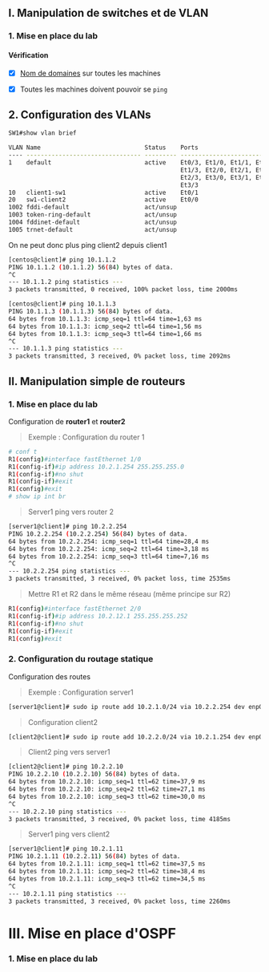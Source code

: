 ## I. Manipulation de switches et de VLAN

### 1. Mise en place du lab

####  Vérification

- [x] [Nom de domaines](https://github.com/It4lik/B2-Reseau-2018/blob/master/cours/procedures.md#changer-son-nom-de-domaine) sur toutes les machines
- [x] Toutes les machines doivent pouvoir se `ping`



##  2. Configuration des VLANs

```bash
SW1#show vlan brief

VLAN Name                             Status    Ports
---- -------------------------------- --------- -------------------------------
1    default                          active    Et0/3, Et1/0, Et1/1, Et1/2
                                                Et1/3, Et2/0, Et2/1, Et2/2
                                                Et2/3, Et3/0, Et3/1, Et3/2
                                                Et3/3
10   client1-sw1                      active    Et0/1
20   sw1-client2                      active    Et0/0
1002 fddi-default                     act/unsup
1003 token-ring-default               act/unsup
1004 fddinet-default                  act/unsup
1005 trnet-default                    act/unsup

```

On ne peut donc plus ping client2 depuis client1 	

```bash
[centos@client]# ping 10.1.1.2
PING 10.1.1.2 (10.1.1.2) 56(84) bytes of data.
^C
--- 10.1.1.2 ping statistics ---
3 packets transmitted, 0 received, 100% packet loss, time 2000ms

[centos@client]# ping 10.1.1.3
PING 10.1.1.3 (10.1.1.3) 56(84) bytes of data.
64 bytes from 10.1.1.3: icmp_seq=1 ttl=64 time=1,63 ms
64 bytes from 10.1.1.3: icmp_seq=2 ttl=64 time=1,56 ms
64 bytes from 10.1.1.3: icmp_seq=3 ttl=64 time=1,66 ms
^C
--- 10.1.1.3 ping statistics ---
3 packets transmitted, 3 received, 0% packet loss, time 2092ms
```



## II. Manipulation simple de routeurs

### 1. Mise en place du lab

Configuration de **router1** et **router2**

> Exemple : Configuration du router 1

```bash
# conf t
R1(config)#interface fastEthernet 1/0
R1(config-if)#ip address 10.2.1.254 255.255.255.0
R1(config-if)#no shut
R1(config-if)#exit
R1(config)#exit
# show ip int br
```

> Server1 ping vers router 2

```bash
[server1@client]# ping 10.2.2.254
PING 10.2.2.254 (10.2.2.254) 56(84) bytes of data.
64 bytes from 10.2.2.254: icmp_seq=1 ttl=64 time=28,4 ms
64 bytes from 10.2.2.254: icmp_seq=2 ttl=64 time=3,18 ms
64 bytes from 10.2.2.254: icmp_seq=3 ttl=64 time=7,16 ms
^C
--- 10.2.2.254 ping statistics ---
3 packets transmitted, 3 received, 0% packet loss, time 2535ms
```

> Mettre R1 et R2 dans le même réseau  (même principe sur R2)

```bash
R1(config)#interface fastEthernet 2/0
R1(config-if)#ip address 10.2.12.1 255.255.255.252
R1(config-if)#no shut
R1(config-if)#exit
R1(config)#exit
```



### 2. Configuration du routage statique

Configuration des routes 

> Exemple : Configuration server1

```bash
[server1@client]# sudo ip route add 10.2.1.0/24 via 10.2.2.254 dev enp0s3
```

> Configuration client2

```bash
[client2@client]# sudo ip route add 10.2.2.0/24 via 10.2.1.254 dev enp0s3
```

> Client2 ping vers server1

```bash
[client2@client]# ping 10.2.2.10
PING 10.2.2.10 (10.2.2.10) 56(84) bytes of data.
64 bytes from 10.2.2.10: icmp_seq=1 ttl=62 time=37,9 ms
64 bytes from 10.2.2.10: icmp_seq=2 ttl=62 time=27,1 ms
64 bytes from 10.2.2.10: icmp_seq=3 ttl=62 time=30,0 ms
^C
--- 10.2.2.10 ping statistics ---
3 packets transmitted, 3 received, 0% packet loss, time 4185ms
```

> Server1 ping vers client2

```bash
[server1@client]# ping 10.2.1.11
PING 10.2.1.11 (10.2.2.11) 56(84) bytes of data.
64 bytes from 10.2.1.11: icmp_seq=1 ttl=62 time=37,5 ms
64 bytes from 10.2.1.11: icmp_seq=2 ttl=62 time=38,4 ms
64 bytes from 10.2.1.11: icmp_seq=3 ttl=62 time=34,5 ms
^C
--- 10.2.1.11 ping statistics ---
3 packets transmitted, 3 received, 0% packet loss, time 2260ms
```



# III. Mise en place d'OSPF

### 1. Mise en place du lab
